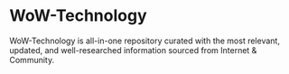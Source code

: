 # WoW-Technology
WoW-Technology is all-in-one repository curated with the most relevant, updated, and well-researched information sourced from Internet &amp; Community.
